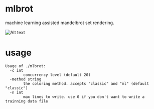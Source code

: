 # mlbrot

machine learning assisted mandelbrot set rendering.

![Alt text](/img/diff.png?raw=true "mlbrot")  

# usage
```
Usage of ./mlbrot:
  -c int
    	concurrency level (default 20)
  -method string
    	the coloring method. accepts "classic" and "ml" (default "classic")
  -n int
    	max lines to write. use 0 if you don't want to write a trainning data file
```